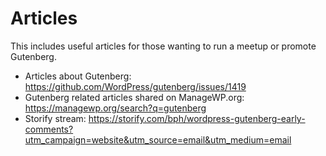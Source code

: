 # Articles

This includes useful articles for those wanting to run a meetup or promote Gutenberg.

- Articles about Gutenberg: https://github.com/WordPress/gutenberg/issues/1419
- Gutenberg related articles shared on ManageWP.org: https://managewp.org/search?q=gutenberg
- Storify stream: https://storify.com/bph/wordpress-gutenberg-early-comments?utm_campaign=website&utm_source=email&utm_medium=email
